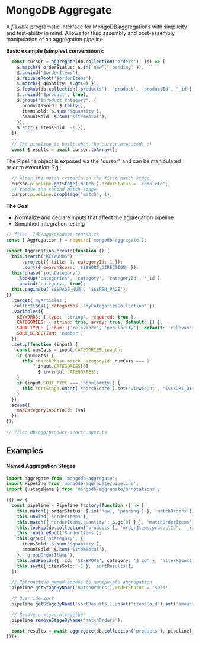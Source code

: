 # MongoDB Aggregate

A _flexible_ programatic interface for MongoDB aggregations with simplicity and
test-ability in mind. Allows for fluid assembly and post-assembly manipulation
of an aggregation pipeline.

**Basic example (simplest conversioon):**

```ts
  const cursor = aggregate(db.collection('orders'), ($) => [
    $.match({ orderStatus: $.in('new', 'pending' }),
    $.unwind('$orderItems'),
    $.replaceRoot('$orderItems'),
    $.match({ quantity: $.gt(0) }),
    $.lookup(db.collection('products'), 'product', 'productId', '_id'),
    $.unwind('$product', true),
    $.group('$product.category', {
      productsSold: $.tally(),
      itemsSold: $.sum('$quantity'),
      amountSold: $.sum('$itemTotal'),
    }),
    $.sort({ itemsSold: -1 }),
  ]);
  ...
  // The pipeline is built when the cursor executed! :)
  const $results = await cursor.toArray();
```
The Pipeline object is exposed via the "cursor" and can be manipulated prior to
execution. Eg.

```ts
  // Alter the match criteria in the first match stage
  cursor.pipeline.getStage('match').orderStatus = 'complete';
  // remove the second match stage
  cursor.pipeline.dropStage('match', 1);
```

**The Goal**

* Normalize and declare inputs that affect the aggregation pipeline
* Simplified integration testing

```js
// file: ./db/agg/product-search.ts
const { Aggregation } = require('mongodb-aggregate');

export Aggregation.create(function () {
  this.search('KEYWORDS')
      .project({ title: 1, categoryId: 1 });
      .sort({ searchScore: '$$$SORT_DIRECTION' });
  this.phase('joinCategory')
    .lookup('categories', 'category', 'categoryId', '_id')
    .unwind('category', true);
  this.paginate('$$$PAGE_NUM', '$$$PER_PAGE');
})
  .target('myArticles')
  .collections({ categories: 'myCategoriesCollection' })
  .variables({
    KEYWORDS: { type: 'string', required: true },
    CATEGORIES: { string: true, array: true, default: [] },
    SORT_TYPE: { enum: ['relevance', 'popularity'], default: 'relevance' },
    SORT_DIRECTION: 'number',
  }),
  .setup(function (input) {
    const numCats = input.CATEGORIES.length;
    if (numCats) {
      this.searchPhase.match.categoryId: numCats === 1
          ? input.CATEGORIES[0]
          : $.in(input.CATEGORIES);
    }
    if (input.SORT_TYPE === 'popularity') {
      this.sortStage.unset('searchScore').set('viewCount', '$$$SORT_DIRECTION');
    }
  }),
  scope({
    mapCategoryInputToId: (val
  });
});
```

```ts
// file: db/agg/product-search.spec.ts
```

## Examples

#### Named Aggregation Stages

```ts
import aggregate from 'mongodb-aggregate';
import Pipeline from 'mongodb-aggregate/pipeline';
import { stageName } from 'mongodb-aggregate/annotations';

(() => {
  const pipeline = Pipeline.factory(function () => [
    this.match({ orderStatus: $.in('new', 'pending') }, 'matchOrders')),
    this.unwind('$orderItems'),
    this.match({ 'orderItems.quantity': $.gt(0) } }, 'matchOrderItems')),
    this.lookup(db.collection('products'), 'orderItems.productId', '_id')
    this.replaceRoot('$orderItems');
    this.group('$category', {
      itemsSold: $.sum('$quantity'),
      amountSold: $.sum('$itemTotal'),
    }, 'groupOrderItems'),
    this.addFields({ _id: '$$REMOVE', category: '$_id' }, 'alterResult');
    this.sort({ itemsSold: -1 }, 'sortResults');
  ]);

  // Retroactive named-access to manipulate aggregation 
  pipeline.getStageByName('matchOrders').orderStatus = 'sold';

  // Override sort
  pipeline.getStageByName('sortResults').unset('itemsSold').set('amountSold', -1);

  // Remove a stage altogether
  pipeline.removeStageByName('matchOrders');

  const results = await aggregate(db.collection('products'), pipeline);
})();
```
